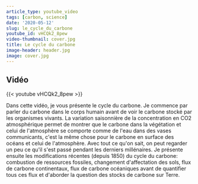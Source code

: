 ```yaml
---
article_type: youtube_video
tags: [carbon, science]
date: '2020-05-12'
slug: le_cycle_du_carbone
youtube_id: vHCQk2_8pew
video-thumbnail: cover.jpg
title: Le cycle du carbone
image-header: header.jpg
image: cover.jpg
---
```


## Vidéo

{{< youtube vHCQk2_8pew >}}

Dans cette vidéo, je vous présente le cycle du carbone. Je commence par parler du carbone dans le corps humain avant de voir le carbone stocké par les organismes vivants. La variation saisonnière de la concentration en CO2 atmosphérique permet de montrer que le carbone dans la végétation et celui de l'atmosphère se comporte comme de l'eau dans des vases communicants, c'est la même chose pour le carbone en surface des océans et celui de l'atmosphère. 
Avec tout ce qu'on sait, on peut regarder un peu ce qu'il s'est passé pendant les derniers millénaires. Je présente ensuite les modifications récentes (depuis 1850) du cycle du carbone: combustion de ressources fossiles, changement d'affectation des sols, flux de carbone continentaux, flux de carbone océaniques avant de quantifier tous ces flux et d'aborder la question des stocks de carbone sur Terre.
